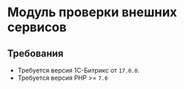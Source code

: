 # Модуль проверки внешних сервисов

## Требования

* Требуется версия 1С-Битрикс от `17.0.0`.
* Требуется версия PHP >= `7.0`